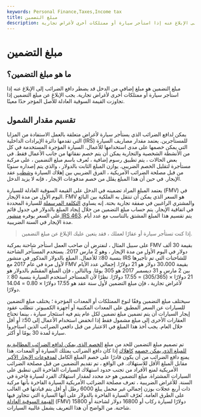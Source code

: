 ```yaml
---
keywords: Personal Finance,Taxes,Income tax
title: مبلغ التضمين
description: مبلغ التضمين هو مبلغ إضافي من الدخل قد يضطر دافع الضرائب إلى الإبلاغ عنه إذا استأجر سيارة أو ممتلكات أخرى لأغراض تجارية.
---
```


# مبلغ التضمين
## ما هو مبلغ التضمين؟

مبلغ التضمين هو مبلغ إضافي من الدخل قد يضطر دافع الضرائب إلى الإبلاغ عنه إذا استأجر سيارة أو ممتلكات أخرى لأغراض تجارية. يجب الإبلاغ عن مبلغ التضمين إذا تجاوزت القيمة السوقية العادلة للأصل المؤجر حدًا معينًا.

## تقسيم مقدار الشمول

يمكن لدافع الضرائب الذي يستأجر سيارة لأغراض متعلقة بالعمل الاستفادة من المزايا التي تقدمها دائرة الإيرادات الداخلية (IRS) للمستأجرين. يعتمد مقدار مصاريف السيارة التي يمكن خصمها على مدى استخدامها للأعمال. السيارة المؤجرة المستخدمة في كل من الأنشطة الشخصية والتجارية يمكن أن يتم خصم نفقاتها من جانب الأعمال فقط. في بعض الحالات ، يتم تطبيق رسوم إضافية ، تُعرف باسم مبلغ التضمين ، على مركبة مستأجرة لتقليل الخصم الضريبي. يوازن المبلغ الثابت بالدولار ، والذي يتم إصداره سنويًا من قبل مصلحة الضرائب الأمريكية ، الفرق الضريبي بين إهلاك السيارة [وشطب](/write-off) عقد الإيجار. في حين أن هذا المبلغ يقلل من خصم مدفوعات الإيجار ، فإنه لا يزيد الدخل.

يعتمد المبلغ المراد تضمينه في الدخل على القيمة السوقية العادلة للسيارة (FMV) في اليوم الأول من مدة الإيجار. FMV هو السعر الذي يمكن أن تنتقل به الملكية بين البائع والمشتري الراغبين في صفقة تجارية بحتة. إنه يساوي [التكلفة المرسملة](/capitalizedcost) للسيارة المحددة في اتفاقية الإيجار. يتم حساب مبلغ التضمين من خلال إيجاد المبلغ بالدولار في جدول قائم على السعر يوفره [منشور IRS 463](/irs-pub-463). يتم تقسيم هذا المبلغ المشتق بالتناسب مع عدد أيام مدة الإيجار في السنة الضريبية.

> إذا كنت تستأجر سيارة أو عقارًا لعملك ، فقد يتعين عليك الإبلاغ عن مبلغ التضمين.

>

على سبيل المثال ، لنفترض أن صاحب العمل استأجر شاحنة بمركبة FMV بقيمة 30 ألف دولار في اليوم الأول من مدة الإيجار ، وهو 2 مارس 2017. يستخدم المستأجر الشاحنة بنسبة 80٪ للأعمال. المبلغ بالدولار المذكور في منشور IRS للشاحنات التي تم تأجيرها لأول مرة في عام 2017 مع FMV بقيمة 30،000 دولار هو 21 دولارًا. إجمالي عدد الأيام بين 2 مارس و 31 ديسمبر 2017 هو 305 يومًا. وبالتالي ، فإن المبلغ المقسَّم بالدولار هو 21 دولارًا × (305/365) = 17.55 دولارًا. نظرًا لأن المستأجر استخدم السيارة بنسبة 80 ٪ لأغراض تجارية ، فإن مبلغ التضمين لأول سنة عقد هو 17.55 دولارًا × 0.80 = 14.04 دولارًا.

سيختلف مبلغ التضمين وفقًا لنوع الممتلكات أو المعدات المؤجرة ؛ يختلف مبلغ التضمين للسيارات عن السعر المطبق على المعدات المكتبية أو أجهزة الكمبيوتر. تتطلب عقود إيجار السيارات أن يتم تضمين مبلغ تضمين لكل عام يتم فيه استئجار سيارة ، بينما تحتاج العقارات الأخرى إلى مبلغ مشمول فقط إذا انخفض استخدام الأعمال إلى 50٪ أو أقل خلال العام. يجب أخذ هذا المبلغ في الاعتبار من قبل دافعي الضرائب الذين استأجروا سيارة لمدة 30 يومًا أو أكثر.

تم تصميم مبلغ التضمين للحد من مبلغ [الخصم الذي يمكن لدافع الضرائب المطالبة به للمبلغ الذي يمكن خصمه](/deduction) [كإهلاك](/depreciation) إذا كان دافع الضرائب يمتلك السيارة أو المعدات. هذا يمنع دافع الضرائب من أن يكون قادرًا على خصم المبلغ الكامل [لمدفوعات الإيجار الأكبر](/lease-payments) مقابل المبلغ الأقل للاستهلاك. في الواقع ، تم تقديم التضمين من قبل مصلحة الضرائب الأمريكية لمنع الأفراد من تجنب حدود استهلاك السيارات الفاخرة التي تنطبق على السيارات المشتراة. مبلغ التضمين هو حد محدد لمقدار استهلاك الفرد لسيارة فاخرة في السنة. للأغراض الضريبية ، تعرف مصلحة الضرائب الأمريكية السيارة الفاخرة بأنها مركبة ذات أربع عجلات بوزن إجمالي غير محمل يبلغ 6000 رطل أو أقل يتم قيادتها في الغالب على الطرق العامة. تُعرّف السيارة الفاخرة بالدولار على أنها السيارة التي تتجاوز فيها [القيمة السوقية العادلة](/fairmarketvalue) (FMV) 15800 دولارًا لسيارة ركاب أو 16800 دولار لشاحنة أو شاحنة. من الواضح أن هذا التعريف يشمل غالبية السيارات.

